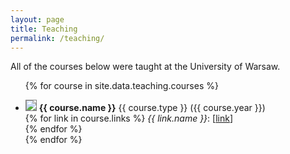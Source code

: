 ```yaml
---
layout: page
title: Teaching
permalink: /teaching/
---
```


All of the courses below were taught at the University of Warsaw.

<ul>
  {% for course in site.data.teaching.courses %}
  <li style="padding-top: 1em;">
    <img src="{{ site.baseurl }}/assets/img/lang-{{ course.lang }}.png" style="border: 1px solid gray;">
    <b>{{ course.name }}</b> {{ course.type }} ({{ course.year }}) <br />
    {% for link in course.links %}
      <i>{{ link.name }}</i>: [<a href="{{ link.url }}">link</a>] <br />
    {% endfor %}
  </li>
  {% endfor %}
</ul>
